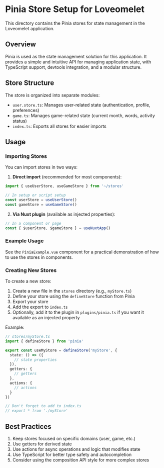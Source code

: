 # Pinia Store Setup for Loveomelet

This directory contains the Pinia stores for state management in the Loveomelet application.

## Overview

Pinia is used as the state management solution for this application. It provides a simple and intuitive API for managing application state, with TypeScript support, devtools integration, and a modular structure.

## Store Structure

The store is organized into separate modules:

- `user.store.ts`: Manages user-related state (authentication, profile, preferences)
- `game.ts`: Manages game-related state (current month, words, activity status)
- `index.ts`: Exports all stores for easier imports

## Usage

### Importing Stores

You can import stores in two ways:

1. **Direct import** (recommended for most components):

```typescript
import { useUserStore, useGameStore } from '~/stores'

// In setup or script setup
const userStore = useUserStore()
const gameStore = useGameStore()
```

2. **Via Nuxt plugin** (available as injected properties):

```typescript
// In a component or page
const { $userStore, $gameStore } = useNuxtApp()
```

### Example Usage

See the `PiniaExample.vue` component for a practical demonstration of how to use the stores in components.

### Creating New Stores

To create a new store:

1. Create a new file in the `stores` directory (e.g., `myStore.ts`)
2. Define your store using the `defineStore` function from Pinia
3. Export your store
4. Add the export to `index.ts`
5. Optionally, add it to the plugin in `plugins/pinia.ts` if you want it available as an injected property

Example:

```typescript
// stores/myStore.ts
import { defineStore } from 'pinia'

export const useMyStore = defineStore('myStore', {
  state: () => ({
    // state properties
  }),
  getters: {
    // getters
  },
  actions: {
    // actions
  }
})

// Don't forget to add to index.ts
// export * from './myStore'
```

## Best Practices

1. Keep stores focused on specific domains (user, game, etc.)
2. Use getters for derived state
3. Use actions for async operations and logic that modifies state
4. Use TypeScript for better type safety and autocompletion
5. Consider using the composition API style for more complex stores